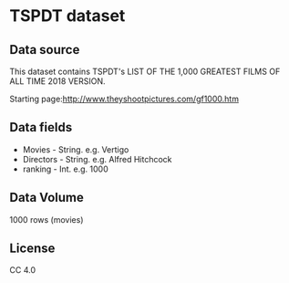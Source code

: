 TSPDT dataset<br>
=======
Data source<br>
-------
This dataset contains TSPDT's LIST OF THE 1,000 GREATEST FILMS OF ALL TIME 2018 VERSION.<br>

Starting page:http://www.theyshootpictures.com/gf1000.htm <br>

Data fields <br>
-------
* Movies - String. e.g. Vertigo
* Directors - String. e.g. Alfred Hitchcock
* ranking - Int. e.g. 1000

Data Volume<br>
-------
1000 rows (movies)<br>

License<br>
-------
CC 4.0
